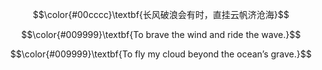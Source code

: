 <p align="center">  $$\color{#00cccc}\textbf{长风破浪会有时，直挂云帆济沧海}$$ </p> 
<p align="center"> $$\color{#009999}\textbf{To brave the wind and ride the wave.}$$ </p>
<p align="center"> $$\color{#009999}\textbf{To fly my cloud beyond the ocean’s grave.}$$ </p> 


<!--
**WANGSSSSSSS/WANGSSSSSSS** is a ✨ _special_ ✨ repository because its `README.md` (this file) appears on your GitHub profile.

Here are some ideas to get you started:

- 🔭 I’m currently working on ...
- 🌱 I’m currently learning ...
- 👯 I’m looking to collaborate on ...
- 🤔 I’m looking for help with ...
- 💬 Ask me about ...
- 📫 How to reach me: ...
- 😄 Pronouns: ...
- ⚡ Fun fact: ...
-->
